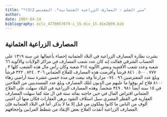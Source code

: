 ```yaml
---
title: "*سير العلم : المصارف الزراعية العثمانية*. المقتبس 2(3)"
author: 
date: 1907-04-14
bibliography: oclc_4770057679-i_15-div_15.d1e2609.bib
---
```




##  المصارف الزراعية العثمانية 


 نشرت نظارة المصارف الزراعية في البلاد العثمانية إحصاء بأعمالها عن سنة  ١٣١٩  على الحساب الشرقي فقالت إنه كان عدد شعب المصارف في مراكز الولايات والألوية  ٦٦  شعبة وعدد شعب الأقضية وبعض الألوية  ٣١٤  شعبة وكان رأس مال هذه الشعب كلها  ٣  .  ٧٧٧  .  ٥٠٠  .  ٨٤١  قرشاً وأقرضت هذه المصارف للفلاح العثماني  ٣٠٦  .  ٨٢٤  .  ٣٢٢  قرشاً وبلغ عدد المقترضين  ٩٦  .  ٠٧٤  مزارعاً وقد بيعت في مدة  خمس  عشرة  سنة أراضي زهاء  ٨١٠٠  فلاح لم يوفوا ما عليهم من الديون لتلك المصارف وبلغ عدد المستدينين من الفلاحين في  ١٥  سنة أيضاً  ٩٨١  .  ٣٤٩  شخصاً. وهذه المصارف الزراعية   في البلاد سهلت على الفلاح العثماني اقتراض المال في حين حاجته بفائه  ستة  في ال  مئة  كما سهلت المصارف العقارية في القطر المصري سبل استلاف النقود برهن العقارات فكان منها أن اغتنى ألوف من الناس ما كانوا يملكون من قبل إلا ما لا يذكر. أما في البلاد العثمانية فإن المصارف الزراعية أنقذت الفلاح بعض الإنقاذ من شطط المرابين وإجحافهم. 
